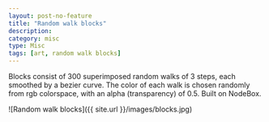 ```yaml
---
layout: post-no-feature
title: "Random walk blocks"
description:
category: misc
type: Misc
tags: [art, random walk blocks]
---
```


Blocks consist of 300 superimposed random walks of 3 steps, each smoothed by a bezier curve. The color of each walk is chosen randomly from rgb colorspace, with an alpha (transparency) of 0.5. Built on NodeBox.

![Random walk blocks]({{ site.url }}/images/blocks.jpg)
